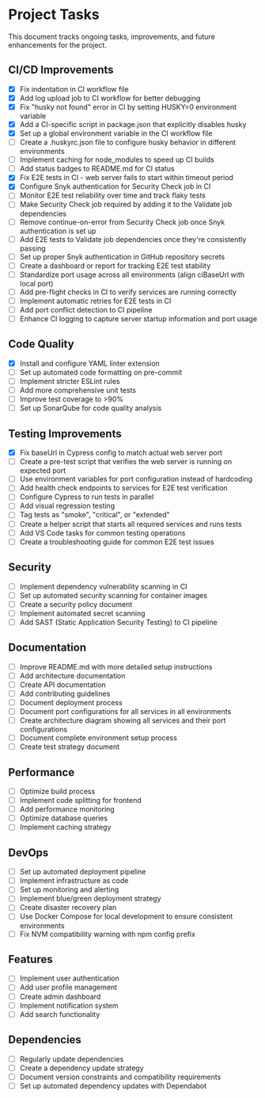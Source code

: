 # Project Tasks

This document tracks ongoing tasks, improvements, and future enhancements for the project.

## CI/CD Improvements

- [x] Fix indentation in CI workflow file
- [x] Add log upload job to CI workflow for better debugging
- [x] Fix "husky not found" error in CI by setting HUSKY=0 environment variable
- [x] Add a CI-specific script in package.json that explicitly disables husky
- [x] Set up a global environment variable in the CI workflow file
- [ ] Create a .huskyrc.json file to configure husky behavior in different environments
- [ ] Implement caching for node_modules to speed up CI builds
- [ ] Add status badges to README.md for CI status
- [x] Fix E2E tests in CI - web server fails to start within timeout period
- [x] Configure Snyk authentication for Security Check job in CI
- [ ] Monitor E2E test reliability over time and track flaky tests
- [ ] Make Security Check job required by adding it to the Validate job dependencies
- [ ] Remove continue-on-error from Security Check job once Snyk authentication is set up
- [ ] Add E2E tests to Validate job dependencies once they're consistently passing
- [ ] Set up proper Snyk authentication in GitHub repository secrets
- [ ] Create a dashboard or report for tracking E2E test stability
- [ ] Standardize port usage across all environments (align ciBaseUrl with local port)
- [ ] Add pre-flight checks in CI to verify services are running correctly
- [ ] Implement automatic retries for E2E tests in CI
- [ ] Add port conflict detection to CI pipeline
- [ ] Enhance CI logging to capture server startup information and port usage

## Code Quality

- [x] Install and configure YAML linter extension
- [ ] Set up automated code formatting on pre-commit
- [ ] Implement stricter ESLint rules
- [ ] Add more comprehensive unit tests
- [ ] Improve test coverage to >90%
- [ ] Set up SonarQube for code quality analysis

## Testing Improvements

- [x] Fix baseUrl in Cypress config to match actual web server port
- [ ] Create a pre-test script that verifies the web server is running on expected port
- [ ] Use environment variables for port configuration instead of hardcoding
- [ ] Add health check endpoints to services for E2E test verification
- [ ] Configure Cypress to run tests in parallel
- [ ] Add visual regression testing
- [ ] Tag tests as "smoke", "critical", or "extended"
- [ ] Create a helper script that starts all required services and runs tests
- [ ] Add VS Code tasks for common testing operations
- [ ] Create a troubleshooting guide for common E2E test issues

## Security

- [ ] Implement dependency vulnerability scanning in CI
- [ ] Set up automated security scanning for container images
- [ ] Create a security policy document
- [ ] Implement automated secret scanning
- [ ] Add SAST (Static Application Security Testing) to CI pipeline

## Documentation

- [ ] Improve README.md with more detailed setup instructions
- [ ] Add architecture documentation
- [ ] Create API documentation
- [ ] Add contributing guidelines
- [ ] Document deployment process
- [ ] Document port configurations for all services in all environments
- [ ] Create architecture diagram showing all services and their port configurations
- [ ] Document complete environment setup process
- [ ] Create test strategy document

## Performance

- [ ] Optimize build process
- [ ] Implement code splitting for frontend
- [ ] Add performance monitoring
- [ ] Optimize database queries
- [ ] Implement caching strategy

## DevOps

- [ ] Set up automated deployment pipeline
- [ ] Implement infrastructure as code
- [ ] Set up monitoring and alerting
- [ ] Implement blue/green deployment strategy
- [ ] Create disaster recovery plan
- [ ] Use Docker Compose for local development to ensure consistent environments
- [ ] Fix NVM compatibility warning with npm config prefix

## Features

- [ ] Implement user authentication
- [ ] Add user profile management
- [ ] Create admin dashboard
- [ ] Implement notification system
- [ ] Add search functionality

## Dependencies

- [ ] Regularly update dependencies
- [ ] Create a dependency update strategy
- [ ] Document version constraints and compatibility requirements
- [ ] Set up automated dependency updates with Dependabot
